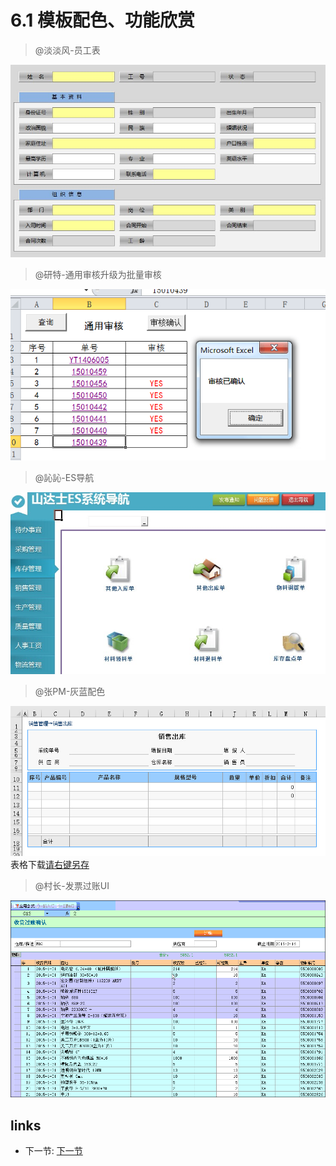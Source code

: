 # 6.1 模板配色、功能欣赏

> @淡淡风-员工表
  
![](/images/6.1.1.jpg)

> @研特-通用审核升级为批量审核
  
![](/images/6.1.2.png)

> @訫訫-ES导航
  
![](/images/6.1.3.jpg)

> @张PM-灰蓝配色
  
![](/images/6.1.4.jpg)  
表格下载[请右键另存](/src/6.1.5.xls)
	
> @村长-发票过账UI

![](/images/6.1.5.gif)

## links
  * 下一节: [下一节](<06.2.md>)
